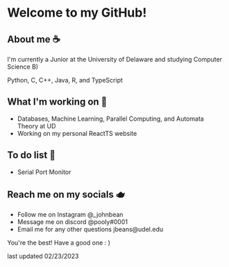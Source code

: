 
<h1>Welcome to my GitHub!</h1>

<h2>About me ☕</h2>
<p>I'm currently a Junior at the University of Delaware and studying Computer Science B)</p>
<p>Python, C, C++, Java, R, and TypeScript</p>

<h2>What I'm working on 🍵</h2>
<ul>
  <li>Databases, Machine Learning, Parallel Computing, and Automata Theory at UD</li>
  <li>Working on my personal ReactTS website</li>
</ul>

<h2>To do list 🧉</h2>
<ul>
  <li>
    Serial Port Monitor
  </li>
</ul>

<h2>Reach me on my socials 🫖</h2>
<ul>
  <li>Follow me on Instagram @_johnbean</li>
  <li>Message me on discord @pooly#0001</li>
  <li>Email me for any other questions jbeans@udel.edu</li>
</ul>

<p>You're the best! Have a good one : )</p>
<p>last updated 02/23/2023</p>

